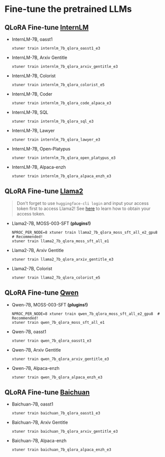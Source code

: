 # Fine-tune the pretrained LLMs

## QLoRA Fine-tune [InternLM](https://github.com/InternLM/InternLM)

- InternLM-7B, oasst1

  ```shell
  xtuner train internlm_7b_qlora_oasst1_e3
  ```

- InternLM-7B, Arxiv Gentitle

  ```shell
  xtuner train internlm_7b_qlora_arxiv_gentitle_e3
  ```

- InternLM-7B, Colorist

  ```shell
  xtuner train internlm_7b_qlora_colorist_e5
  ```

- InternLM-7B, Coder

  ```shell
  xtuner train internlm_7b_qlora_code_alpaca_e3
  ```

- InternLM-7B, SQL

  ```shell
  xtuner train internlm_7b_qlora_sql_e3
  ```

- InternLM-7B, Lawyer

  ```shell
  xtuner train internlm_7b_qlora_lawyer_e3
  ```

- InternLM-7B, Open-Platypus

  ```shell
  xtuner train internlm_7b_qlora_open_platypus_e3
  ```

- InternLM-7B, Alpaca-enzh

  ```shell
  xtuner train internlm_7b_qlora_alpaca_enzh_e3
  ```

## QLoRA Fine-tune [Llama2](https://github.com/facebookresearch/llama)

> Don't forget to use `huggingface-cli login` and input your access token first to access Llama2! See [here](https://huggingface.co/docs/hub/security-tokens#user-access-tokens) to learn how to obtain your access token.

- Llama2-7B, MOSS-003-SFT **(plugins!)**

  ```shell
  NPROC_PER_NODE=8 xtuner train llama2_7b_qlora_moss_sft_all_e2_gpu8  # Recommended!
  xtuner train llama2_7b_qlora_moss_sft_all_e1
  ```

- Llama2-7B, Arxiv Gentitle

  ```shell
  xtuner train llama2_7b_qlora_arxiv_gentitle_e3
  ```

- Llama2-7B, Colorist

  ```shell
  xtuner train llama2_7b_qlora_colorist_e5
  ```

## QLoRA Fine-tune [Qwen](https://github.com/QwenLM)

- Qwen-7B, MOSS-003-SFT **(plugins!)**

  ```shell
  NPROC_PER_NODE=8 xtuner train qwen_7b_qlora_moss_sft_all_e2_gpu8  # Recommended!
  xtuner train qwen_7b_qlora_moss_sft_all_e1
  ```

- Qwen-7B, oasst1

  ```shell
  xtuner train qwen_7b_qlora_oasst1_e3
  ```

- Qwen-7B, Arxiv Gentitle

  ```shell
  xtuner train qwen_7b_qlora_arxiv_gentitle_e3
  ```

- Qwen-7B, Alpaca-enzh

  ```shell
  xtuner train qwen_7b_qlora_alpaca_enzh_e3
  ```

## QLoRA Fine-tune [Baichuan](https://github.com/baichuan-inc)

- Baichuan-7B, oasst1

  ```shell
  xtuner train baichuan_7b_qlora_oasst1_e3
  ```

- Baichuan-7B, Arxiv Gentitle

  ```shell
  xtuner train baichuan_7b_qlora_arxiv_gentitle_e3
  ```

- Baichuan-7B, Alpaca-enzh

  ```shell
  xtuner train baichuan_7b_qlora_alpaca_enzh_e3
  ```
